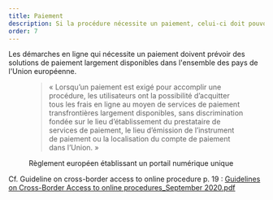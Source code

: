 ```yaml
---
title: Paiement
description: Si la procédure nécessite un paiement, celui-ci doit pouvoir être effectué en ligne quelque soit le pays européen de l'utilisateur.
order: 7
---
```


Les démarches en ligne qui nécessite un paiement doivent prévoir des solutions de paiement largement disponibles dans l'ensemble des pays de l'Union européenne.

<figure class="fr-quote">
	<blockquote>
		<p>« Lorsqu’un paiement est exigé pour accomplir une procédure, les utilisateurs ont la possibilité d’acquitter tous les frais en ligne au moyen de services de paiement transfrontières largement disponibles, sans discrimination fondée sur le lieu d’établissement du prestataire de services de paiement, le lieu d’émission de l’instrument de paiement ou la localisation du compte de paiement dans l’Union. »</p>
	</blockquote>
	<figcaption>
		<p class=“fr-quote__source”>Règlement européen établissant un portail numérique unique</p>
	</figcaption>
</figure>

Cf. Guideline on cross-border access to online procedure p. 19 : [Guidelines on Cross-Border Access to online procedures_September 2020.pdf](https://github.com/DISIC/design.numerique.gouv.fr/files/7848965/Guidelines.on.Cross-Border.Access.to.online.procedures_September.2020.pdf)
